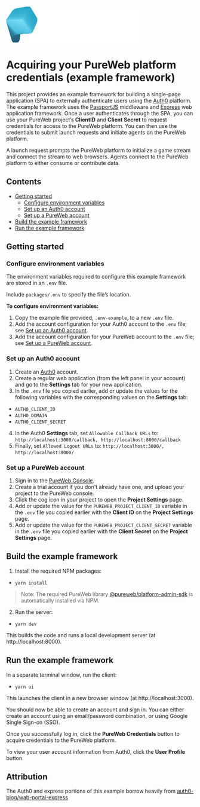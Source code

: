 ![image info](./images/pureweb.png)

# Acquiring your PureWeb platform credentials (example framework)

This project provides an example framework for building a single-page application (SPA) to externally authenticate users using the [Auth0](https://auth0.com/) platform. The example framework uses the [PassportJS](http://www.passportjs.org/) middleware and [Express](https://expressjs.com/) web application framework. Once a user authenticates through the SPA, you can use your PureWeb project’s **ClientID** and **Client Secret** to request credentials for access to the PureWeb platform. You can then use the credentials to submit launch requests and initiate agents on the PureWeb platform.

A launch request prompts the PureWeb platform to initialize a game stream and connect the stream to web browsers. Agents connect to the PureWeb platform to either consume or contribute data.

## Contents

  * [Getting started](#getting-started)
    + [Configure environment variables](#configure-environment-variables)
    + [Set up an Auth0 account](#set-up-an-auth0-account)
    + [Set up a PureWeb account](#set-up-a-pureweb-account)
  * [Build the example framework](#build-the-example-framework)
  * [Run the example framework](#run-the-example-framework)

## Getting started

### Configure environment variables

The environment variables required to configure this example framework are stored in an `.env` file. 

Include `packages/.env` to specify the file’s location. 

**To configure environment variables:**
1) Copy the example file provided, `.env-example`, to a new `.env` file. 
2) Add the account configuration for your Auth0 account to the `.env` file; see [Set up an Auth0 account](#set-up-an-auth0-account).
3) Add the account configuration for your PureWeb account to the `.env` file; see [Set up a PureWeb account](#set-up-a-pureweb-account). 

### Set up an Auth0 account

1) Create an [Auth0](https://auth0.com/) account.
2) Create a regular web application (from the left panel in your account) and go to the **Settings** tab for your new application.
3) In the `.env` file you copied earlier, add or update the values for the following variables with the corresponding values on the **Settings** tab:
* `AUTH0_CLIENT_ID`
* `AUTH0_DOMAIN`
* `AUTH0_CLIENT_SECRET`
4) In the Auth0 **Settings** tab, set `Allowable Callback URLs` to:
`http://localhost:3000/callback, http://localhost:8000/callback`
5) Finally, set `Allowed Logout URLs` to:
`http://localhost:3000/, http://localhost:8000/`

### Set up a PureWeb account

1) Sign in to the [PureWeb Console](https://console.pureweb.io/).
2) Create a trial account if you don't already have one, and upload your project to the PureWeb console.
3) Click the cog icon in your project to open the **Project Settings** page.
4) Add or update the value for the `PUREWEB_PROJECT_CLIENT_ID` variable in the `.env` file you copied earlier with the **Client ID** on the **Project Settings** page.
5) Add or update the value for the `PUREWEB_PROJECT_CLIENT_SECRET` variable in the `.env` file you copied earlier with the **Client Secret** on the **Project Settings** page.

## Build the example framework

1) Install the required NPM packages:
* `yarn install`

>Note:
>The required PureWeb library [@pureweb/platform-admin-sdk](https://www.npmjs.com/package/@pureweb/platform-admin-sdk) is automatically installed via NPM.

2) Run the server:
* `yarn dev`

This builds the code and runs a local development server (at http://localhost:8000).

## Run the example framework

In a separate terminal window, run the client:
* `yarn ui`

This launches the client in a new browser window (at http://localhost:3000).

You should now be able to create an account and sign in. You can either create an account using an email/password combination, or using Google Single Sign-on (SSO).

Once you successfully log in, click the **PureWeb Credentials** button to acquire credentials to the PureWeb platform. 

To view your user account information from Auth0, click the **User Profile** button.

## Attribution

The Auth0 and express portions of this example borrow heavily from [auth0-blog/wab-portal-express](https://github.com/auth0-blog/wab-portal-express)